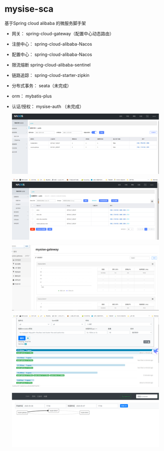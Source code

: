# **mysise-sca**
基于Spring cloud alibaba 的微服务脚手架
   
* 网关：         spring-cloud-gateway（配置中心动态路由）               
* 注册中心：     spring-cloud-alibaba-Nacos
* 配置中心：     spring-cloud-alibaba-Nacos
* 限流熔断       spring-cloud-alibaba-sentinel
* 链路追踪：     spring-cloud-starter-zipkin
* 分布式事务：   seata（未完成） 
* orm：         mybatis-plus  
* 认证/授权：    mysise-auth （未完成）   



  ![注册中心](doc/images/注册中心.jpg)
  
  ![配置中心](doc/images/配置中心.jpg)
  
  ![流控中心](doc/images/流控中心.jpg)
  
  ![zipkin](doc/images/链路追踪zipkin.jpg)
  
  ![zipkin1](doc/images/zipkin依赖图.jpg)
  
  